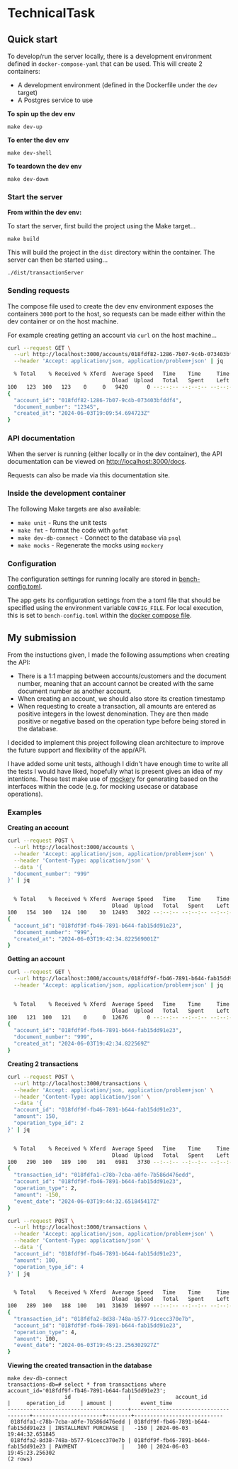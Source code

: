 # TechnicalTask

## Quick start

To develop/run the server locally, there is a development environment defined in `docker-compose-yaml` that can be used. This will create 2 containers:
- A development environment (defined in the Dockerfile under the `dev` target)
- A Postgres service to use

**To spin up the dev env**
```
make dev-up
```

**To enter the dev env**
```
make dev-shell
```

**To teardown the dev env**
```
make dev-down
```

### Start the server

**From within the dev env:**

To start the server, first build the project using the Make target...
```
make build
```
This will build the project in the `dist` directory within the container. The server can then be started using...
```
./dist/transactionServer
```

### Sending requests

The compose file used to create the dev env environment exposes the containers `3000` port to the host, so requests can be made either within the dev container or on the host machine.

For example creating getting an account via `curl` on the host machine...
```bash
curl --request GET \
  --url http://localhost:3000/accounts/018fdf82-1286-7b07-9c4b-073403bfddf4 \
  --header 'Accept: application/json, application/problem+json' | jq

  % Total    % Received % Xferd  Average Speed   Time    Time     Time  Current
                                 Dload  Upload   Total   Spent    Left  Speed
100   123  100   123    0     0   9420      0 --:--:-- --:--:-- --:--:--  9461
{
  "account_id": "018fdf82-1286-7b07-9c4b-073403bfddf4",
  "document_number": "12345",
  "created_at": "2024-06-03T19:09:54.694723Z"
}
```

### API documentation

When the server is running (either locally or in the dev container), the API documentation can be viewed on [http://localhost:3000/docs](http://localhost:3000/docs).

Requests can also be made via this documentation site.

### Inside the development container

The following Make targets are also available:
- `make unit` - Runs the unit tests
- `make fmt` - format the code with `gofmt`
- `make dev-db-connect` - Connect to the database via `psql`
- `make mocks` - Regenerate the mocks using `mockery`

### Configuration

The configuration settings for running locally are stored in [bench-config.toml](bench-config.toml).

The app gets its configuration settings from the a toml file that should be specified using the environment variable `CONFIG_FILE`. For local execution, this is set to `bench-config.toml` within the [docker compose file](docker-compose.yaml).

## My submission

From the instuctions given, I made the following assumptions when creating the API:
- There is a 1:1 mapping between accounts/customers and the document number, meaning that an account cannot be created with the same document number as another account.
- When creating an account, we should also store its creation timestamp
- When requesting to create a transaction, all amounts are entered as positive integers in the lowest denomination. They are then made positive or negative based on the operation type before being stored in the database.

I decided to implement this project following clean architecture to improve the future support and flexibility of the app/API. 

I have added some unit tests, although I didn't have enough time to write all the tests I would have liked, hopefully what is present gives an idea of my intentions. These test make use of [mockery](https://github.com/vektra/mockery) for generating based on the interfaces within the code (e.g. for mocking usecase or database operations).

### Examples

**Creating an account**
```sh
curl --request POST \
  --url http://localhost:3000/accounts \
  --header 'Accept: application/json, application/problem+json' \
  --header 'Content-Type: application/json' \
  --data '{
  "document_number": "999"
}' | jq


  % Total    % Received % Xferd  Average Speed   Time    Time     Time  Current
                                 Dload  Upload   Total   Spent    Left  Speed
100   154  100   124  100    30  12493   3022 --:--:-- --:--:-- --:--:-- 17111
{
  "account_id": "018fdf9f-fb46-7891-b644-fab15dd91e23",
  "document_number": "999",
  "created_at": "2024-06-03T19:42:34.822569001Z"
}
```

**Getting an account**
```sh
curl --request GET \
  --url http://localhost:3000/accounts/018fdf9f-fb46-7891-b644-fab15dd91e23 \
  --header 'Accept: application/json, application/problem+json' | jq


  % Total    % Received % Xferd  Average Speed   Time    Time     Time  Current
                                 Dload  Upload   Total   Spent    Left  Speed
100   121  100   121    0     0  12676      0 --:--:-- --:--:-- --:--:-- 13444
{
  "account_id": "018fdf9f-fb46-7891-b644-fab15dd91e23",
  "document_number": "999",
  "created_at": "2024-06-03T19:42:34.822569Z"
}

```

**Creating 2 transactions**
```sh
curl --request POST \
  --url http://localhost:3000/transactions \
  --header 'Accept: application/json, application/problem+json' \
  --header 'Content-Type: application/json' \
  --data '{
  "account_id": "018fdf9f-fb46-7891-b644-fab15dd91e23",
  "amount": 150,
  "operation_type_id": 2
}' | jq


  % Total    % Received % Xferd  Average Speed   Time    Time     Time  Current
                                 Dload  Upload   Total   Spent    Left  Speed
100   290  100   189  100   101   6981   3730 --:--:-- --:--:-- --:--:-- 10740
{
  "transaction_id": "018fdfa1-c78b-7cba-a0fe-7b586d476edd",
  "account_id": "018fdf9f-fb46-7891-b644-fab15dd91e23",
  "operation_type": 2,
  "amount": -150,
  "event_date": "2024-06-03T19:44:32.651845417Z"
}

curl --request POST \
  --url http://localhost:3000/transactions \
  --header 'Accept: application/json, application/problem+json' \
  --header 'Content-Type: application/json' \
  --data '{
  "account_id": "018fdf9f-fb46-7891-b644-fab15dd91e23",
  "amount": 100,
  "operation_type_id": 4
}' | jq


  % Total    % Received % Xferd  Average Speed   Time    Time     Time  Current
                                 Dload  Upload   Total   Spent    Left  Speed
100   289  100   188  100   101  31639  16997 --:--:-- --:--:-- --:--:-- 57800
{
  "transaction_id": "018fdfa2-8d38-748a-b577-91cecc370e7b",
  "account_id": "018fdf9f-fb46-7891-b644-fab15dd91e23",
  "operation_type": 4,
  "amount": 100,
  "event_date": "2024-06-03T19:45:23.256302927Z"
}
```

**Viewing the created transaction in the database**
```
make dev-db-connect
transactions-db=# select * from transactions where account_id='018fdf9f-fb46-7891-b644-fab15dd91e23';
                  id                  |              account_id              |     operation_id     | amount |         event_time
--------------------------------------+--------------------------------------+----------------------+--------+----------------------------
 018fdfa1-c78b-7cba-a0fe-7b586d476edd | 018fdf9f-fb46-7891-b644-fab15dd91e23 | INSTALLMENT PURCHASE |   -150 | 2024-06-03 19:44:32.651845
 018fdfa2-8d38-748a-b577-91cecc370e7b | 018fdf9f-fb46-7891-b644-fab15dd91e23 | PAYMENT              |    100 | 2024-06-03 19:45:23.256302
(2 rows)
```
